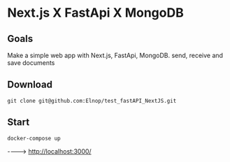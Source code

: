# Next.js X FastApi X MongoDB

## Goals

Make a simple web app with Next.js, FastApi, MongoDB.
send, receive and save documents

## Download

```
git clone git@github.com:Elnop/test_fastAPI_NextJS.git
```

## Start

```
docker-compose up
```
----> [http://localhost:3000/](http://localhost:3000/)
